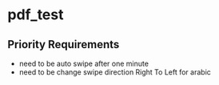# pdf_test

## Priority Requirements

- need to be auto swipe after one minute
- need to be change swipe direction Right To Left for arabic